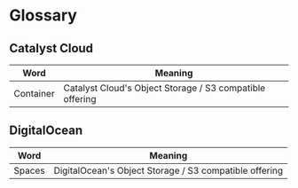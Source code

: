 # Glossary

## Catalyst Cloud

Word      | Meaning
----------|--------
Container | Catalyst Cloud's Object Storage / S3 compatible offering

## DigitalOcean

Word   | Meaning
-------|--------
Spaces | DigitalOcean's Object Storage / S3 compatible offering

